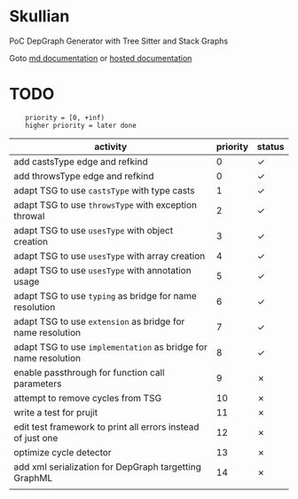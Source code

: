 # Skullian

PoC DepGraph Generator with Tree Sitter and Stack Graphs

Goto [md documentation](docs/README.md) or [hosted documentation](https://frefolli.github.io/skullian/skullian/index.html)

# TODO

```
    priority = [0, +inf)
    higher priority = later done
```

| activity | priority | status |
| -------- | -------- | ------ |
| add castsType edge and refkind | 0 | &check; |
| add throwsType edge and refkind | 0 | &check; |
| adapt TSG to use `castsType` with type casts | 1 | &check; |
| adapt TSG to use `throwsType` with exception throwal | 2 | &check; |
| adapt TSG to use `usesType` with object creation | 3 | &check; |
| adapt TSG to use `usesType` with array creation | 4 | &check; |
| adapt TSG to use `usesType` with annotation usage | 5 | &check; |
| adapt TSG to use `typing` as bridge for name resolution | 6 | &check; |
| adapt TSG to use `extension` as bridge for name resolution | 7 | &check; |
| adapt TSG to use `implementation` as bridge for name resolution | 8 | &check; |
| enable passthrough for function call parameters | 9 | &cross; |
| attempt to remove cycles from TSG | 10 | &cross; |
| write a test for prujit | 11 | &cross; |
| edit test framework to print all errors instead of just one | 12 | &cross; |
| optimize cycle detector | 13 | &cross; |
| add xml serialization for DepGraph targetting GraphML | 14 | &cross; |
|  |  |  |
